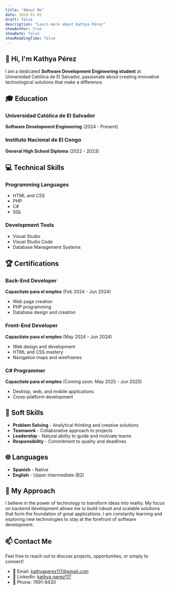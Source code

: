 ```yaml
---
title: "About Me"
date: 2024-01-01
draft: false
description: "Learn more about Kathya Pérez"
showAuthor: true
showDate: false
showReadingTime: false
---
```


## 👋 Hi, I'm Kathya Pérez

I am a dedicated **Software Development Engineering student** at Universidad Católica de El Salvador, passionate about creating innovative technological solutions that make a difference.

## 🎓 Education

### Universidad Católica de El Salvador
**Software Development Engineering** (2024 - Present)

### Instituto Nacional de El Congo
**General High School Diploma** (2022 - 2023)

## 💻 Technical Skills

### Programming Languages
- HTML and CSS
- PHP
- C#
- SQL

### Development Tools
- Visual Studio
- Visual Studio Code
- Database Management Systems

## 🏆 Certifications

### Back-End Developer
**Capacítate para el empleo** (Feb 2024 - Jun 2024)
- Web page creation
- PHP programming
- Database design and creation

### Front-End Developer
**Capacítate para el empleo** (May 2024 - Jun 2024)
- Web design and development
- HTML and CSS mastery
- Navigation maps and wireframes

### C# Programmer
**Capacítate para el empleo** (Coming soon: May 2025 - Jun 2025)
- Desktop, web, and mobile applications
- Cross-platform development

## 🌟 Soft Skills

- **Problem Solving** - Analytical thinking and creative solutions
- **Teamwork** - Collaborative approach to projects
- **Leadership** - Natural ability to guide and motivate teams
- **Responsibility** - Commitment to quality and deadlines

## 🌐 Languages

- **Spanish** - Native
- **English** - Upper Intermediate (B2)

## 🚀 My Approach

I believe in the power of technology to transform ideas into reality. My focus on backend development allows me to build robust and scalable solutions that form the foundation of great applications. I am constantly learning and exploring new technologies to stay at the forefront of software development.

## 📫 Contact Me

Feel free to reach out to discuss projects, opportunities, or simply to connect!

- 📧 Email: kathyaperez117@gmail.com
- 💼 LinkedIn: [kathya-perez117](https://www.linkedin.com/in/kathya-perez117)
- 📱 Phone: 7691-8430